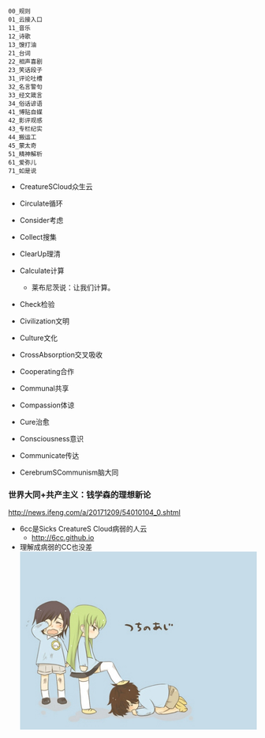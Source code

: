 ```
00_规则
01_云接入口
11_音乐
12_诗歌
13_馊打油
21_台词
22_相声喜剧
23_笑话段子
31_评论吐槽
32_名言警句
33_经文箴言
34_俗话谚语
41_博贴自媒
42_影评观感
43_专栏纪实
44_搬运工
45_蒙太奇
51_精神解析
61_爱弥儿
71_如是说
```
- CreatureSCloud众生云
- Circulate循环

- Consider考虑
- Collect搜集
- ClearUp理清
- Calculate计算
  - 莱布尼茨说：让我们计算。
- Check检验
 
- Civilization文明
- Culture文化
- CrossAbsorption交叉吸收
- Cooperating合作
- Communal共享

- Compassion体谅
- Cure治愈

- Consciousness意识
- Communicate传达
- CerebrumSCommunism脑大同
### 世界大同+共产主义：钱学森的理想新论
http://news.ifeng.com/a/20171209/54010104_0.shtml

- 6cc是Sicks CreatureS Cloud病弱的人云
  - http://6cc.github.io
- 理解成病弱的CC也没差
![p](p/40ddd3f3effd2aa025079cf066fdc442.jpg)